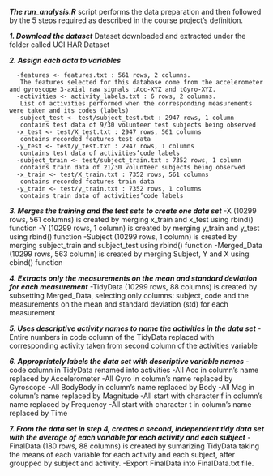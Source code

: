 ***The run_analysis.R*** script performs the data preparation and then followed by the 5 steps required as described in the course project’s definition.

***1. Download the dataset***
Dataset downloaded and extracted under the folder called UCI HAR Dataset

***2. Assign each data to variables***
      
      -features <- features.txt : 561 rows, 2 columns.
       The features selected for this database come from the accelerometer and gyroscope 3-axial raw signals tAcc-XYZ and tGyro-XYZ.
      -activities <- activity_labels.txt : 6 rows, 2 columns.
       List of activities performed when the corresponding measurements were taken and its codes (labels)
      -subject_test <- test/subject_test.txt : 2947 rows, 1 column
       contains test data of 9/30 volunteer test subjects being observed
      -x_test <- test/X_test.txt : 2947 rows, 561 columns
       contains recorded features test data
      -y_test <- test/y_test.txt : 2947 rows, 1 columns
       contains test data of activities’code labels
      -subject_train <- test/subject_train.txt : 7352 rows, 1 column
       contains train data of 21/30 volunteer subjects being observed
      -x_train <- test/X_train.txt : 7352 rows, 561 columns
       contains recorded features train data
      -y_train <- test/y_train.txt : 7352 rows, 1 columns
       contains train data of activities’code labels

***3. Merges the training and the test sets to create one data set***
    -X (10299 rows, 561 columns) is created by merging x_train and x_test using rbind() function
    -Y (10299 rows, 1 column) is created by merging y_train and y_test using rbind() function
    -Subject (10299 rows, 1 column) is created by merging subject_train and subject_test using rbind() function
    -Merged_Data (10299 rows, 563 column) is created by merging Subject, Y and X using cbind() function

***4. Extracts only the measurements on the mean and standard deviation for each measurement***
    -TidyData (10299 rows, 88 columns) is created by subsetting Merged_Data, selecting only columns: subject, code and the measurements on the mean and standard deviation (std)      for each measurement

***5. Uses descriptive activity names to name the activities in the data set***
    -Entire numbers in code column of the TidyData replaced with corresponding activity taken from second column of the activities variable

***6. Appropriately labels the data set with descriptive variable names***
    -code column in TidyData renamed into activities
    -All Acc in column’s name replaced by Accelerometer
    -All Gyro in column’s name replaced by Gyroscope
    -All BodyBody in column’s name replaced by Body
    -All Mag in column’s name replaced by Magnitude
    -All start with character f in column’s name replaced by Frequency
    -All start with character t in column’s name replaced by Time

***7. From the data set in step 4, creates a second, independent tidy data set with the average of each variable for each activity and each subject***
    -FinalData (180 rows, 88 columns) is created by sumarizing TidyData taking the means of each variable for each activity and each subject, after groupped by subject and             activity.
     -Export FinalData into FinalData.txt file.

   
